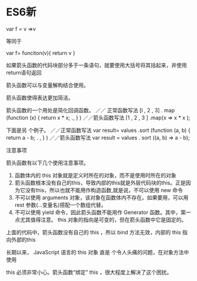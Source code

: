 # ES6新

var f = v =>v

等同于

var f= funciton(v){
  return v
}

如果箭头函数的代码块部分多于一条语句，就要使用大括号将其括起来，井使用 return语句返回

箭头函数可以与变量解构结合使用。

箭头函数使得表达更加简洁。

箭头函数的一个用处是简化回调函数。
／／ 正常函数写法
[l , 2 , 3] . map (function (x) {
return x * x;
., } )
／／箭头函数写法
[1 , 2 , 3 ] .map(x => x * x );

下面是另 个例子。
／／正常函数写法
var result= values .sort (function (a, b) {
return a - b;
.
, } )
／／箭头函数写法
var result = values . sort ((a, b) => a - b);

注意事项

箭头函数有以下几个使用注意事项。

1. 函数体内的 this 对象就是定义时所在的对象，而不是使用时所在的对象
2. 箭头函数根本没有自己的this，导致内部的this就是外层代码块的this。正是因为它没有this，所以也就不能用作构造函数,就是说，不可以使用 new 命令
3. 不可以使用 arguments 对象，该对象在函数体内不存在。如果要用，可以用 rest 参数(...变量名)搭配一个数组代替。
4. 不可以使用 yield 命令，因此箭头函数不能用作 Generator  函数。其中，第一点尤其值得注意。 this 对象的指向是可变的，但在箭头函数中它是固定的。

上面的代码中，箭头函数没有自己的 this ，所以 bind 方法无效，内部的 this 指向外部的this

长期以来， JavaScript 语言的 this 对象 直是 个令人头痛的问题，在对象方法中使用

this 必须非常小心。箭头函数“绑定” this ，很大程度上解决了这个困扰。
